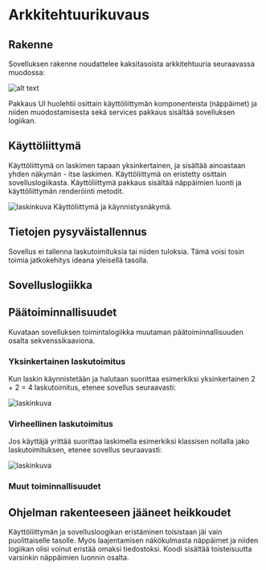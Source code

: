 # Arkkitehtuurikuvaus

## Rakenne

Sovelluksen rakenne noudattelee kaksitasoista arkkitehtuuria seuraavassa muodossa:

![alt text](https://i.imgur.com/zp4wxDF.png)

Pakkaus UI huolehtii osittain käyttöliittymän komponenteista (näppäimet) ja niiden muodostamisesta sekä services pakkaus sisältää sovelluksen logiikan.

## Käyttöliittymä

Käyttöliittymä on laskimen tapaan yksinkertainen, ja sisältää ainoastaan yhden näkymän - itse laskimen. Käyttöliittymä on eristetty osittain sovelluslogiikasta. 
Käyttöliittymä pakkaus sisältää näppäimien luonti ja käyttöliittymän renderöinti metodit. 

![laskinkuva](https://i.imgur.com/7S0fDAK.png)
Käyttöliittymä ja käynnistysnäkymä. 

## Tietojen pysyväistallennus

Sovellus ei tallenna laskutoimituksia tai niiden tuloksia. Tämä voisi tosin toimia jatkokehitys ideana yleisellä tasolla. 


## Sovelluslogiikka

## Päätoiminnallisuudet
Kuvataan sovelluksen toimintalogiikka muutaman päätoiminnallisuuden osalta sekvenssikaaviona.

### Yksinkertainen laskutoimitus

Kun laskin käynnistetään ja halutaan suorittaa esimerkiksi yksinkertainen 2 + 2 = 4 laskutoimitus, etenee sovellus seuraavasti:

![laskinkuva](https://i.imgur.com/yfWdkjA.png)

### Virheellinen laskutoimitus

Jos käyttäjä yrittää suorittaa laskimella esimerkiksi klassisen nollalla jako laskutoimituksen, etenee sovellus seuraavasti:

![laskinkuva](https://i.imgur.com/buxFCuo.png)

### Muut toiminnallisuudet

## Ohjelman rakenteeseen jääneet heikkoudet

Käyttöliittymän ja sovellusloogikan eristäminen toisistaan jäi vain puolittaiselle tasolle. Myös laajentamisen näkökulmasta näppäimet ja niiden logiikan olisi voinut eristää omaksi tiedostoksi. Koodi sisältää toisteisuutta varsinkin näppäimien luonnin osalta. 